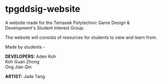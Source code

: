 # tpgddsig-website
 
A website made for the Temasek Polytechnic Game Design & Development's Student Interest Group.

The website will consists of resources for students to view and learn from.
 
 

Made by students -


**DEVELOPERS:**
Aden Koh <br>
Koh Guan Zhong <br>
Ong Jian Qin <br>


**ARTIST:**
Jade Tang
